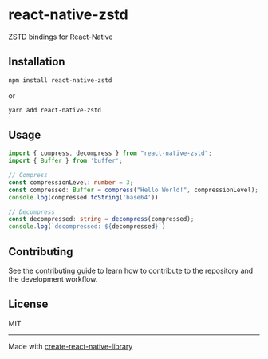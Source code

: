 # react-native-zstd
ZSTD bindings for React-Native
## Installation

```sh
npm install react-native-zstd
```
or
```sh
yarn add react-native-zstd
```

## Usage

```ts
import { compress, decompress } from "react-native-zstd";
import { Buffer } from 'buffer';

// Compress
const compressionLevel: number = 3;
const compressed: Buffer = compress("Hello World!", compressionLevel);
console.log(compressed.toString('base64'))

// Decompress
const decompressed: string = decompress(compressed);
console.log(`decompressed: ${decompressed}`)

```

## Contributing

See the [contributing guide](CONTRIBUTING.md) to learn how to contribute to the repository and the development workflow.

## License

MIT

---

Made with [create-react-native-library](https://github.com/callstack/react-native-builder-bob)
